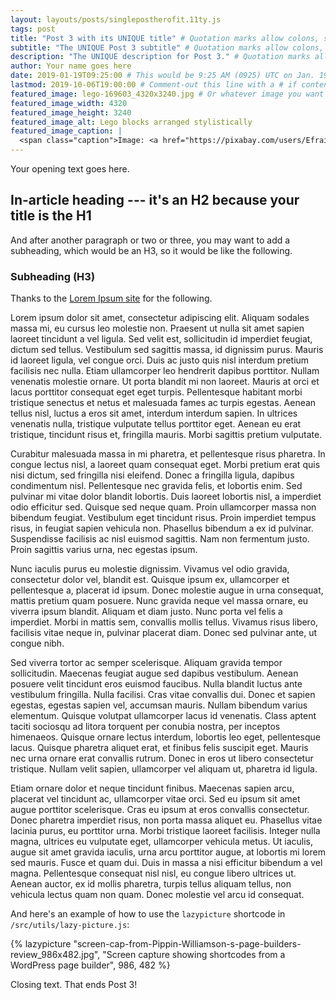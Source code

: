 ```yaml
---
layout: layouts/posts/singlepostherofit.11ty.js
tags: post
title: "Post 3 with its UNIQUE title" # Quotation marks allow colons, semicolons, etc.
subtitle: "The UNIQUE Post 3 subtitle" # Quotation marks allow colons, semicolons, etc.
description: "The UNIQUE description for Post 3." # Quotation marks allow colons, semicolons, etc.
author: Your name goes here
date: 2019-01-19T09:25:00 # This would be 9:25 AM (0925) UTC on Jan. 19, 2019
lastmod: 2019-10-06T19:00:00 # Comment-out this line with a # if content is unchanged
featured_image: lego-169603_4320x3240.jpg # Or whatever image you want to use
featured_image_width: 4320
featured_image_height: 3240
featured_image_alt: Lego blocks arranged stylistically
featured_image_caption: |
  <span class="caption">Image: <a href="https://pixabay.com/users/Efraimstochter-12351/?utm_source=link-attribution&amp;utm_medium=referral&amp;utm_campaign=image&amp;utm_content=169603">M W</a>; <a href="https://pixabay.com/?utm_source=link-attribution&amp;utm_medium=referral&amp;utm_campaign=image&amp;utm_content=169603">Pixabay</a></span>
---
```


Your opening text goes here.

## In-article heading --- it's an H2 because your title is the H1

And after another paragraph or two or three, you may want to add a subheading, which would be an H3, so it would be like the following.

### Subheading (H3)

Thanks to the [Lorem Ipsum site](https://lipsum.com) for the following.

Lorem ipsum dolor sit amet, consectetur adipiscing elit. Aliquam sodales massa mi, eu cursus leo molestie non. Praesent ut nulla sit amet sapien laoreet tincidunt a vel ligula. Sed velit est, sollicitudin id imperdiet feugiat, dictum sed tellus. Vestibulum sed sagittis massa, id dignissim purus. Mauris id laoreet ligula, vel congue orci. Duis ac justo quis nisl interdum pretium facilisis nec nulla. Etiam ullamcorper leo hendrerit dapibus porttitor. Nullam venenatis molestie ornare. Ut porta blandit mi non laoreet. Mauris at orci et lacus porttitor consequat eget eget turpis. Pellentesque habitant morbi tristique senectus et netus et malesuada fames ac turpis egestas. Aenean tellus nisl, luctus a eros sit amet, interdum interdum sapien. In ultrices venenatis nulla, tristique vulputate tellus porttitor eget. Aenean eu erat tristique, tincidunt risus et, fringilla mauris. Morbi sagittis pretium vulputate.

Curabitur malesuada massa in mi pharetra, et pellentesque risus pharetra. In congue lectus nisl, a laoreet quam consequat eget. Morbi pretium erat quis nisi dictum, sed fringilla nisi eleifend. Donec a fringilla ligula, dapibus condimentum nisl. Pellentesque nec gravida felis, et lobortis enim. Sed pulvinar mi vitae dolor blandit lobortis. Duis laoreet lobortis nisl, a imperdiet odio efficitur sed. Quisque sed neque quam. Proin ullamcorper massa non bibendum feugiat. Vestibulum eget tincidunt risus. Proin imperdiet tempus risus, in feugiat sapien vehicula non. Phasellus bibendum a ex id pulvinar. Suspendisse facilisis ac nisl euismod sagittis. Nam non fermentum justo. Proin sagittis varius urna, nec egestas ipsum.

Nunc iaculis purus eu molestie dignissim. Vivamus vel odio gravida, consectetur dolor vel, blandit est. Quisque ipsum ex, ullamcorper et pellentesque a, placerat id ipsum. Donec molestie augue in urna consequat, mattis pretium quam posuere. Nunc gravida neque vel massa ornare, eu viverra ipsum blandit. Aliquam et diam justo. Nunc porta vel felis a imperdiet. Morbi in mattis sem, convallis mollis tellus. Vivamus risus libero, facilisis vitae neque in, pulvinar placerat diam. Donec sed pulvinar ante, ut congue nibh.

Sed viverra tortor ac semper scelerisque. Aliquam gravida tempor sollicitudin. Maecenas feugiat augue sed dapibus vestibulum. Aenean posuere velit tincidunt eros euismod faucibus. Nulla blandit luctus ante vestibulum fringilla. Nulla facilisi. Cras vitae convallis dui. Donec et sapien egestas, egestas sapien vel, accumsan mauris. Nullam bibendum varius elementum. Quisque volutpat ullamcorper lacus id venenatis. Class aptent taciti sociosqu ad litora torquent per conubia nostra, per inceptos himenaeos. Quisque ornare lectus interdum, lobortis leo eget, pellentesque lacus. Quisque pharetra aliquet erat, et finibus felis suscipit eget. Mauris nec urna ornare erat convallis rutrum. Donec in eros ut libero consectetur tristique. Nullam velit sapien, ullamcorper vel aliquam ut, pharetra id ligula.

Etiam ornare dolor et neque tincidunt finibus. Maecenas sapien arcu, placerat vel tincidunt ac, ullamcorper vitae orci. Sed eu ipsum sit amet augue porttitor scelerisque. Cras eu ipsum at eros convallis consectetur. Donec pharetra imperdiet risus, non porta massa aliquet eu. Phasellus vitae lacinia purus, eu porttitor urna. Morbi tristique laoreet facilisis. Integer nulla magna, ultrices eu vulputate eget, ullamcorper vehicula metus. Ut iaculis, augue sit amet gravida iaculis, urna arcu porttitor augue, at lobortis mi lorem sed mauris. Fusce et quam dui. Duis in massa a nisi efficitur bibendum a vel magna. Pellentesque consequat nisl nisl, eu congue libero ultrices ut. Aenean auctor, ex id mollis pharetra, turpis tellus aliquam tellus, non vehicula lectus quam non quam. Donec molestie vel arcu id consequat.

And here's an example of how to use the `lazypicture` shortcode in `/src/utils/lazy-picture.js`:

{% lazypicture "screen-cap-from-Pippin-Williamson-s-page-builders-review_986x482.jpg", "Screen capture showing shortcodes from a WordPress page builder", 986, 482 %}

Closing text. That ends Post 3!